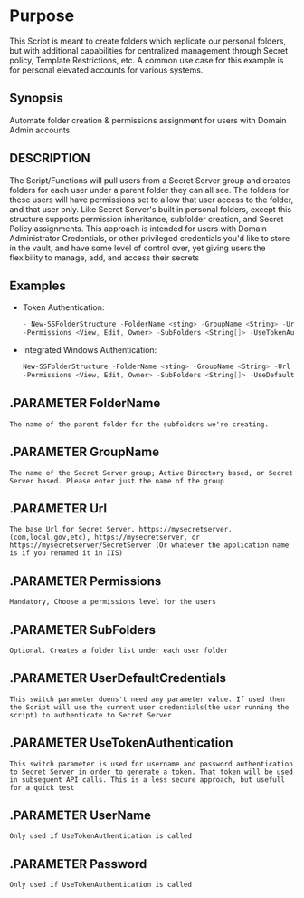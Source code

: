 # Purpose
This Script is meant to create folders which replicate our personal folders, but with additional capabilities for centralized management through Secret policy, Template Restrictions, etc. A common use case for this example is for personal elevated accounts for various systems.

Synopsis
--------
Automate folder creation & permissions assignment for users with Domain Admin accounts

DESCRIPTION
------------
The Script/Functions will pull users from a Secret Server group and creates folders for each user under a parent folder they can all see. The folders for these users will have permissions set to allow that user access to the folder, and that user only. Like Secret Server's built in personal folders, except this structure supports permission inheritance, subfolder creation, and Secret Policy assignments. This approach is intended for users with Domain Administrator Credentials, or other privileged credentials you'd like to store in the vault, and have some level of control over, yet giving users the flexibility to manage, add, and access their secrets

Examples
--------
- Token Authentication:
    ```powershell
    - New-SSFolderStructure -FolderName <sting> -GroupName <String> -Url <String "secret server base url"> 
    -Permissions <View, Edit, Owner> -SubFolders <String[]> -UseTokenAuthentication -UserName <String> -Password <String>
    ````
 - Integrated Windows Authentication:
    ```powershell    
    New-SSFolderStructure -FolderName <sting> -GroupName <String> -Url <String "secret server base url"> 
    -Permissions <View, Edit, Owner> -SubFolders <String[]> -UseDefaultCredentials
    ```
## .PARAMETER FolderName
    The name of the parent folder for the subfolders we're creating.
## .PARAMETER GroupName
    The name of the Secret Server group; Active Directory based, or Secret Server based. Please enter just the name of the group
## .PARAMETER Url
    The base Url for Secret Server. https://mysecretserver.(com,local,gov,etc), https://mysecretserver, or https://mysecretserver/SecretServer (Or whatever the application name is if you renamed it in IIS)
## .PARAMETER Permissions
    Mandatory, Choose a permissions level for the users
## .PARAMETER SubFolders
    Optional. Creates a folder list under each user folder
## .PARAMETER UserDefaultCredentials
    This switch parameter doens't need any parameter value. If used then the Script will use the current user credentials(the user running the script) to authenticate to Secret Server
## .PARAMETER UseTokenAuthentication
    This switch parameter is used for username and password authentication to Secret Server in order to generate a token. That token will be used in subsequent API calls. This is a less secure approach, but usefull for a quick test
## .PARAMETER UserName
    Only used if UseTokenAuthentication is called
## .PARAMETER Password
    Only used if UseTokenAuthentication is called
